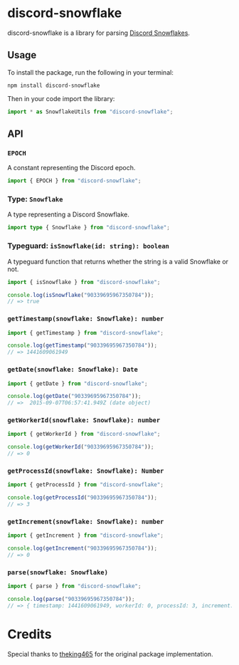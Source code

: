 # discord-snowflake

discord-snowflake is a library for parsing [Discord Snowflakes](https://discord.com/developers/docs/reference#snowflakes).

## Usage

To install the package, run the following in your terminal:

```
npm install discord-snowflake
```

Then in your code import the library:

```js
import * as SnowflakeUtils from "discord-snowflake";
```

## API

### `EPOCH`

A constant representing the Discord epoch.

```js
import { EPOCH } from "discord-snowflake";
```

### Type: `Snowflake`

A type representing a Discord Snowflake.

```ts
import type { Snowflake } from "discord-snowflake";
```

### Typeguard: `isSnowflake(id: string): boolean`

A typeguard function that returns whether the string is a valid Snowflake or not.

```js
import { isSnowflake } from "discord-snowflake";

console.log(isSnowflake("90339695967350784"));
// => true
```

### `getTimestamp(snowflake: Snowflake): number`

```js
import { getTimestamp } from "discord-snowflake";

console.log(getTimestamp("90339695967350784"));
// => 1441609061949
```

### `getDate(snowflake: Snowflake): Date`

```js
import { getDate } from "discord-snowflake";

console.log(getDate("90339695967350784"));
// =>  2015-09-07T06:57:41.949Z (date object)
```

### `getWorkerId(snowflake: Snowflake): number`

```js
import { getWorkerId } from "discord-snowflake";

console.log(getWorkerId("90339695967350784"));
// => 0
```

### `getProcessId(snowflake: Snowflake): Number`

```js
import { getProcessId } from "discord-snowflake";

console.log(getProcessId("90339695967350784"));
// => 3
```

### `getIncrement(snowflake: Snowflake): number`

```js
import { getIncrement } from "discord-snowflake";

console.log(getIncrement("90339695967350784"));
// => 0
```

### `parse(snowflake: Snowflake)`

```js
import { parse } from "discord-snowflake";

console.log(parse("90339695967350784"));
// => { timestamp: 1441609061949, workerId: 0, processId: 3, increment: 0 }
```

# Credits

Special thanks to [theking465](https://github.com/theking465) for the original package implementation.
